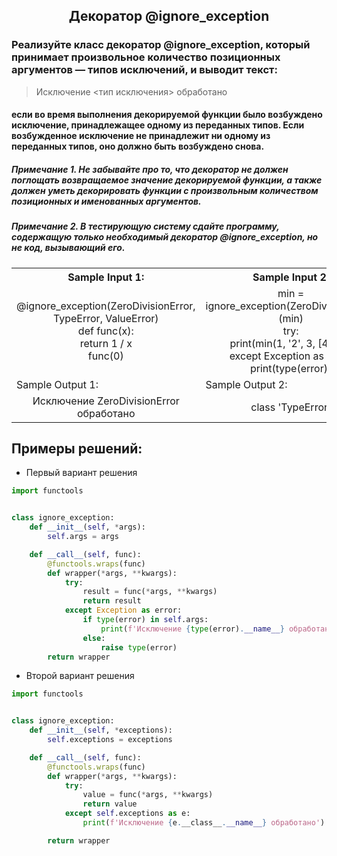 <h2 style="text-align:center">Декоратор @ignore_exception</h2>

### Реализуйте класс декоратор @ignore_exception, который принимает произвольное количество позиционных аргументов — типов исключений, и выводит текст:

> Исключение <тип исключения> обработано
#### если во время выполнения декорируемой функции было возбуждено исключение, принадлежащее одному из переданных типов. Если возбужденное исключение не принадлежит ни одному из переданных типов, оно должно быть возбуждено снова.

##### Примечание 1. Не забывайте про то, что декоратор не должен поглощать возвращаемое значение декорируемой функции, а также должен уметь декорировать функции с произвольным количеством позиционных и именованных аргументов.

##### Примечание 2. В тестирующую систему сдайте программу, содержащую только необходимый декоратор @ignore_exception, но не код, вызывающий его.

<table align="center">
  <tbody>
    <tr>
      <th>Sample Input 1: </th>
      <th>Sample Input 2: </th>
    </tr>
    <tr>
      <td align="center">@ignore_exception(ZeroDivisionError, TypeError, ValueError)<br>
                            def func(x):<br>
                                return 1 / x<br>
                            func(0)<br></td>
      <td align="center">min = ignore_exception(ZeroDivisionError)(min)<br>
                          try:<br>
                              print(min(1, '2', 3, [4, 5]))<br>
                          except Exception as error:<br>
                              print(type(error))<br></td>
    </tr>
    <tr>
      <td>Sample Output 1:</td>
      <td>Sample Output 2:</td>
      </tr>
    <tr>
      <td align="center">
                        Исключение ZeroDivisionError обработано<br>
      </td>
      <td align="center">
                        class 'TypeError'<br>
      </td>
    </tr>
  </tbody>
</table>



## Примеры решений:
* Первый вариант решения
```python
import functools


class ignore_exception:
    def __init__(self, *args):
        self.args = args

    def __call__(self, func):
        @functools.wraps(func)
        def wrapper(*args, **kwargs):
            try:
                result = func(*args, **kwargs)
                return result
            except Exception as error:
                if type(error) in self.args:
                    print(f'Исключение {type(error).__name__} обработано')
                else:
                    raise type(error)
        return wrapper
```
* Второй вариант решения

```python
import functools


class ignore_exception:
    def __init__(self, *exceptions):
        self.exceptions = exceptions

    def __call__(self, func):
        @functools.wraps(func)
        def wrapper(*args, **kwargs):
            try:
                value = func(*args, **kwargs)
                return value
            except self.exceptions as e:
                print(f'Исключение {e.__class__.__name__} обработано')

        return wrapper
```


